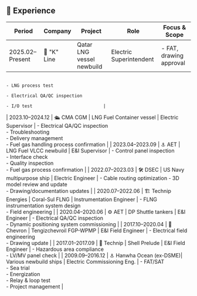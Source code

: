 ## 🧰 Experience

| Period         | Company                  | Project                          | Role                        | Focus & Scope                                                                                 |
|----------------|--------------------------|----------------------------------|-----------------------------|-----------------------------------------------------------------------------------------------|
| 2025.02–Present | 🚢 "K" Line              | Qatar LNG vessel newbuild        | Electric Superintendent     | - FAT, drawing approval  
                                                                                                               - LNG process test  
                                                                                                               - Electrical QA/QC inspection  
                                                                                                               - I/O test                           |
| 2023.10–2024.12 | 🛳️ CMA CGM              | LNG Fuel Container vessel        | Electric Supervisor         | - Electrical QA/QC inspection  
                                                                                                               - Troubleshooting  
                                                                                                               - Delivery management  
                                                                                                               - Fuel gas handling process confirmation     |
| 2023.04–2023.09 | ⚓ AET                   | LNG Fuel VLCC newbuild           | E&I Supervisor              | - Control panel inspection  
                                                                                                               - Interface check  
                                                                                                               - Quality inspection  
                                                                                                               - Fuel gas process confirmation              |
| 2022.07–2023.03 | 🛠️ DSEC                 | US Navy multipurpose ship        | Electric Engineer           | - Cable routing optimization 
                                                                                                               - 3D model review and update  
                                                                                                               - Drawing/documentation updates              |
| 2020.07–2022.06 | 🏗️ Technip Energies     | Coral-Sul FLNG                   | Instrumentation Engineer    | - FLNG instrumentation system design  
                                                                                                               - Field engineering                          |
| 2020.04–2020.06 | ⚙️ AET                   | DP Shuttle tankers               | E&I Engineer                | - Electrical QA/QC inspection  
                                                                                                               - Dynamic positioning system commissioning    |
| 2017.10–2020.04 | 🧰 Chevron               | Tengizchevroil FGP-WPMP          | E&I Field Engineer          | - Electrical field engineering  
                                                                                                               - Drawing update                             |
| 2017.01–2017.09 | 🧪 Technip               | Shell Prelude                    | E&I Field Engineer          | - Hazardous area compliance  
                                                                                                               - LV/MV panel check                           |
| 2009.09–2016.12 | ⚓ Hanwha Ocean (ex-DSME)| Various newbuild ships           | Electric Commissioning Eng. | - FAT/SAT  
                                                                                                               - Sea trial  
                                                                                                               - Energization  
                                                                                                               - Relay & loop test  
                                                                                                               - Project management                          |
